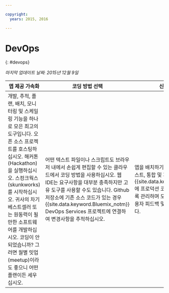 ```yaml
---

copyright:
  years: 2015, 2016

---
```


# DevOps
{: #devops}

*마지막 업데이트 날짜: 2015년 12월 9일*

앱 제공 가속화 | 코딩 방법 선택 | 신뢰성 있는 배치
---- | ---- | ----
개발, 추적, 플랜, 배치, 모니터링 및 스케일링 기능을 하나로 모은 최고의 도구입니다. 오픈 소스 프로젝트를 호스팅하십시오. 해커톤(Hackathon)을 실행하십시오. 스컹크웍스(skunkworks)를 시작하십시오. 귀사의 차기 베스트셀러 또는 원동력이 될만한 소프트웨어를 개발하십시오. 코딩이 안 되었습니까? 그러면 월별 밋업(meetup)이라도 좋으니 어떤 플랜이든 세우십시오.  | 어떤 텍스트 파일이나 스크립트도 브라우저 내에서 손쉽게 편집할 수 있는 클라우드에서 코딩 방법을 사용하십시오. 웹 IDE는 요구사항을 대부분 충족하지만 고유 도구를 사용할 수도 있습니다. Github 저장소에 기존 소스 코드가 있는 경우 {{site.data.keyword.Bluemix_notm}} DevOps Services 프로젝트에 연결하여 변경사항을 추적하십시오. | 앱을 배치하기 전에 앱을 빌드, 스캔, 테스트, 통합 및 패키징하고 {{site.data.keyword.Bluemix_notm}}에 프로덕션 코드가 지속적으로 전달되도록 관리하며 모든 개발 단계에서 빠른 사용자 피드백 및 품질 메트릭을 보장합니다.

